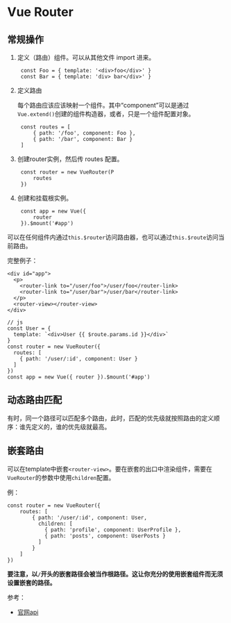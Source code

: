 # Vue Router #
## 常规操作 ##
1. 定义（路由）组件。可以从其他文件 import 进来。

		const Foo = { template: '<div>foo</div>' }
		const Bar = { template: 'div> bar</div>' }
2. 定义路由

	每个路由应该应该映射一个组件。其中“component”可以是通过`Vue.extend()`创建的组件构造器，或者，只是一个组件配置对象。

		const routes = [
			{ path: '/foo', component: Foo },
			{ path: '/bar', component: Bar }
		]
3. 创建router实例，然后传 routes 配置。

		const router = new VueRouter(P
			routes
		})
4. 创建和挂载根实例。

		const app = new Vue({
			router
		}).$mount('#app')

可以在任何组件内通过`this.$router`访问路由器，也可以通过`this.$route`访问当前路由。

完整例子：

	<div id="app">
	  <p>
	    <router-link to="/user/foo">/user/foo</router-link>
	    <router-link to="/user/bar">/user/bar</router-link>
	  </p>
	  <router-view></router-view>
	</div>
	
	// js
	const User = {
	  template: `<div>User {{ $route.params.id }}</div>`
	}	
	const router = new VueRouter({
	  routes: [
	    { path: '/user/:id', component: User }
	  ]
	})	
	const app = new Vue({ router }).$mount('#app')

## 动态路由匹配 ##
有时，同一个路径可以匹配多个路由，此时，匹配的优先级就按照路由的定义顺序：谁先定义的，谁的优先级就最高。

## 嵌套路由 ##
可以在template中嵌套`<router-view>`。要在嵌套的出口中渲染组件，需要在`VueRouter`的参数中使用`children`配置。

例：

	const router = new VueRouter({
		routes: [
			{ path: '/user/:id', component: User,
			  children: [
				{ path: 'profile', component: UserProfile },
				{ path: 'posts', component: UserPosts }
			  ]
			}
		]
	})

**要注意，以`/`开头的嵌套路径会被当作根路径。这让你充分的使用嵌套组件而无须设置嵌套的路径。**


参考：

- [官网api](https://router.vuejs.org/zh/api/)